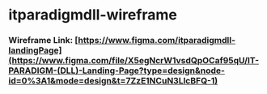 # itparadigmdll-wireframe

### Wireframe Link: [https://www.figma.com/itparadigmdll-landingPage](https://www.figma.com/file/X5egNcrW1vsdQpOCaf95qU/IT-PARADIGM-(DLL)-Landing-Page?type=design&node-id=0%3A1&mode=design&t=7ZzE1NCuN3LlcBFQ-1)


